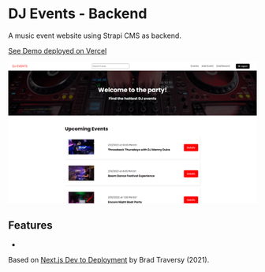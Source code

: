 # DJ Events - Backend

A music event website using Strapi CMS as backend.

[See Demo deployed on Vercel](https://next-djevents-strapi.vercel.app/)

<p align="center">
    <img src="../screenshot.png">
</p>

## Features

-

Based on [Next.js Dev to Deployment](https://www.udemy.com/course/nextjs-dev-to-deployment/) by Brad Traversy (2021).

